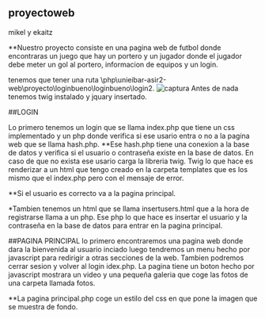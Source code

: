 ## proyectoweb
mikel y ekaitz

**Nuestro proyecto consiste en una pagina web de futbol donde encontraras un  juego que hay un portero y un jugador donde el jugador debe meter un gol al portero, informacion de equipos y un login.

tenemos que tener una ruta \php\unieibar-asir2-web\proyecto\loginbueno\loginbueno\login2.
![captura](https://user-images.githubusercontent.com/43339408/52412283-91e01980-2ade-11e9-8bd8-058d42015eea.PNG)
Antes de nada tenemos twig instalado y  jquary insertado.


##LOGIN

Lo primero tenemos un login que se llama index.php que tiene un css implementado  y un php donde verifica si ese usario entra o no a la pagina web que se llama hash.php. 
**Ese hash.php tiene una conexion a la base de datos y verifica si el usuario o contraseña existe en la base de datos. En caso de que no exista ese usario  carga la libreria twig. Twig lo que hace es renderizar a un html que tengo creado en la carpeta templates que es los mismo que el index.php pero con el mensaje de error.

**Si el usuario es correcto va a la pagina principal.

*Tambien tenemos un html que se llama insertusers.html que a la hora de registrarse llama a un php. Ese php lo que hace es insertar el usuario y la contraseña en la base de datos para entrar en la pagina principal.

##PAGINA PRINCIPAL
lo primero encontraremos una pagina web donde dara la bienvenida al usuario inciado luego tendremos un menu hecho por javascript para redirigir a otras secciones de la web. Tambien podremos cerrar sesion y volver al login idex.php. La pagina tiene un boton hecho por javascript mostrara un video y una pequeña galeria que coge las fotos de una carpeta llamada fotos.

**La pagina principal.php coge un estilo del css en que pone la imagen que se muestra de fondo.

